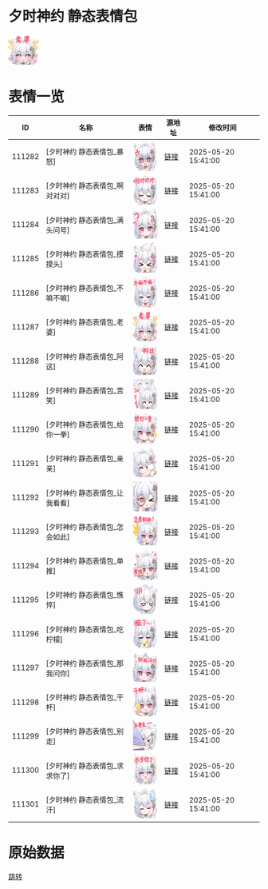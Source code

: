 # 夕时神约 静态表情包

<img src="./cover.png" height="60" alt="cover" />

# 表情一览

|ID|名称|表情|源地址|修改时间|
|----|----|----|----|----|
|111282|[夕时神约 静态表情包_暴怒]|<img src="./pic/111282_%5B夕时神约 静态表情包_暴怒%5D.png" height="60" alt="暴怒"/>|[链接](https://i0.hdslb.com/bfs/garb/1acb0930290fef2d6d96ebc825b5804ab650fbe4.png)|2025-05-20 15:41:00|
|111283|[夕时神约 静态表情包_啊对对对]|<img src="./pic/111283_%5B夕时神约 静态表情包_啊对对对%5D.png" height="60" alt="啊对对对"/>|[链接](https://i0.hdslb.com/bfs/garb/bb826f526704d94832b65cb453659888a4c34081.png)|2025-05-20 15:41:00|
|111284|[夕时神约 静态表情包_满头问号]|<img src="./pic/111284_%5B夕时神约 静态表情包_满头问号%5D.png" height="60" alt="满头问号"/>|[链接](https://i0.hdslb.com/bfs/garb/86a7e7f6af2bd74291df4acfb4fce0d6df3fc64f.png)|2025-05-20 15:41:00|
|111285|[夕时神约 静态表情包_摸摸头]|<img src="./pic/111285_%5B夕时神约 静态表情包_摸摸头%5D.png" height="60" alt="摸摸头"/>|[链接](https://i0.hdslb.com/bfs/garb/3740cf101fdb22a9c4ff2ba42e8e5523715dc85a.png)|2025-05-20 15:41:00|
|111286|[夕时神约 静态表情包_不嘛不嘛]|<img src="./pic/111286_%5B夕时神约 静态表情包_不嘛不嘛%5D.png" height="60" alt="不嘛不嘛"/>|[链接](https://i0.hdslb.com/bfs/garb/1470cda83a2d6bf26d0911c889bce935a4fe8e26.png)|2025-05-20 15:41:00|
|111287|[夕时神约 静态表情包_老婆]|<img src="./pic/111287_%5B夕时神约 静态表情包_老婆%5D.png" height="60" alt="老婆"/>|[链接](https://i0.hdslb.com/bfs/garb/9ce769b2c31c3144d7469f9efaddf9aa7f1c6ddb.png)|2025-05-20 15:41:00|
|111288|[夕时神约 静态表情包_阿这]|<img src="./pic/111288_%5B夕时神约 静态表情包_阿这%5D.png" height="60" alt="阿这"/>|[链接](https://i0.hdslb.com/bfs/garb/861a9ed02e65f77ff4e30cec6871c1a028a62d5a.png)|2025-05-20 15:41:00|
|111289|[夕时神约 静态表情包_苦笑]|<img src="./pic/111289_%5B夕时神约 静态表情包_苦笑%5D.png" height="60" alt="苦笑"/>|[链接](https://i0.hdslb.com/bfs/garb/718557c9e4a204119a986c215f91dfd9f2441c3f.png)|2025-05-20 15:41:00|
|111290|[夕时神约 静态表情包_给你一拳]|<img src="./pic/111290_%5B夕时神约 静态表情包_给你一拳%5D.png" height="60" alt="给你一拳"/>|[链接](https://i0.hdslb.com/bfs/garb/f1939ffee5bedee5a77434a0f20ef30bc5389d3c.png)|2025-05-20 15:41:00|
|111291|[夕时神约 静态表情包_亲亲]|<img src="./pic/111291_%5B夕时神约 静态表情包_亲亲%5D.png" height="60" alt="亲亲"/>|[链接](https://i0.hdslb.com/bfs/garb/f028604475da69eed8fe5b8d93a345ac6dea983a.png)|2025-05-20 15:41:00|
|111292|[夕时神约 静态表情包_让我看看]|<img src="./pic/111292_%5B夕时神约 静态表情包_让我看看%5D.png" height="60" alt="让我看看"/>|[链接](https://i0.hdslb.com/bfs/garb/9967723d92b5d7572d7521ebb4a80c548d808b49.png)|2025-05-20 15:41:00|
|111293|[夕时神约 静态表情包_怎会如此]|<img src="./pic/111293_%5B夕时神约 静态表情包_怎会如此%5D.png" height="60" alt="怎会如此"/>|[链接](https://i0.hdslb.com/bfs/garb/cd7c8928f32f7592334966a83217a1cff12b967b.png)|2025-05-20 15:41:00|
|111294|[夕时神约 静态表情包_单推]|<img src="./pic/111294_%5B夕时神约 静态表情包_单推%5D.png" height="60" alt="单推"/>|[链接](https://i0.hdslb.com/bfs/garb/fa315d9dc32bcb9673d8505592b5ef62bda8dd5d.png)|2025-05-20 15:41:00|
|111295|[夕时神约 静态表情包_憔悴]|<img src="./pic/111295_%5B夕时神约 静态表情包_憔悴%5D.png" height="60" alt="憔悴"/>|[链接](https://i0.hdslb.com/bfs/garb/9b3a313bbbfe7be09c5231b912a87779c0803b37.png)|2025-05-20 15:41:00|
|111296|[夕时神约 静态表情包_吃柠檬]|<img src="./pic/111296_%5B夕时神约 静态表情包_吃柠檬%5D.png" height="60" alt="吃柠檬"/>|[链接](https://i0.hdslb.com/bfs/garb/e1a658a4efa83d95dac4c7119ed8c2543f40f10b.png)|2025-05-20 15:41:00|
|111297|[夕时神约 静态表情包_那我问你]|<img src="./pic/111297_%5B夕时神约 静态表情包_那我问你%5D.png" height="60" alt="那我问你"/>|[链接](https://i0.hdslb.com/bfs/garb/18ed03832f8eb3ca22104d561e666af3bd0e8013.png)|2025-05-20 15:41:00|
|111298|[夕时神约 静态表情包_干杯]|<img src="./pic/111298_%5B夕时神约 静态表情包_干杯%5D.png" height="60" alt="干杯"/>|[链接](https://i0.hdslb.com/bfs/garb/0c3a3d85d8ecb091253fda01f3d59f374ff9a394.png)|2025-05-20 15:41:00|
|111299|[夕时神约 静态表情包_别走]|<img src="./pic/111299_%5B夕时神约 静态表情包_别走%5D.png" height="60" alt="别走"/>|[链接](https://i0.hdslb.com/bfs/garb/46273b1cf2598400795ee86b3ef244ca31e0c3ef.png)|2025-05-20 15:41:00|
|111300|[夕时神约 静态表情包_求求你了]|<img src="./pic/111300_%5B夕时神约 静态表情包_求求你了%5D.png" height="60" alt="求求你了"/>|[链接](https://i0.hdslb.com/bfs/garb/f43452a9b9d90870e6f2d4fcfa53e8ca0fd0f954.png)|2025-05-20 15:41:00|
|111301|[夕时神约 静态表情包_流汗]|<img src="./pic/111301_%5B夕时神约 静态表情包_流汗%5D.png" height="60" alt="流汗"/>|[链接](https://i0.hdslb.com/bfs/garb/49421364565cbbc35d103681728cf2e8ad37633e.png)|2025-05-20 15:41:00|

# 原始数据

[跳转](./raw.json)

